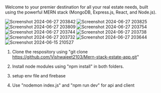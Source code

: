 Welcome to your premier destination for all your real estate needs, built using the powerful MERN stack 
(MongoDB, Express.js, React, and Node.js).




![Screenshot 2024-06-27 203842](https://github.com/Vishwajeet2103/Mern-stack-estate-app/assets/103527282/e64c055c-be32-47a4-bd8d-86ba29f3aaee)
![Screenshot 2024-06-27 203825](https://github.com/Vishwajeet2103/Mern-stack-estate-app/assets/103527282/6fe5a5d2-7772-46e7-9b0e-1128c8780f28)
![Screenshot 2024-06-27 203809](https://github.com/Vishwajeet2103/Mern-stack-estate-app/assets/103527282/d788de4e-97ab-49e3-b8e8-434b5d5075a9)
![Screenshot 2024-06-27 203754](https://github.com/Vishwajeet2103/Mern-stack-estate-app/assets/103527282/5477b9bc-5ba3-41e8-9cc5-a5388eb4e2c9)
![Screenshot 2024-06-27 203744](https://github.com/Vishwajeet2103/Mern-stack-estate-app/assets/103527282/29bc3f5a-010c-4b98-a02e-3e0632b99af7)
![Screenshot 2024-06-27 203738](https://github.com/Vishwajeet2103/Mern-stack-estate-app/assets/103527282/4d69b9f7-836b-42fb-a7b0-0ca49a53b47b)
![Screenshot 2024-06-27 203732](https://github.com/Vishwajeet2103/Mern-stack-estate-app/assets/103527282/d711a7b3-1ea0-4fc8-9cd3-f9d18e33ff3a)
![Screenshot 2024-06-27 203644](https://github.com/Vishwajeet2103/Mern-stack-estate-app/assets/103527282/43d0c6b8-97e8-4f44-927b-e5ac717ef0cc)
![Screenshot 2024-06-15 210527](https://github.com/Vishwajeet2103/Mern-stack-estate-app/assets/103527282/359150ca-a960-4aae-8ba4-67a27c990805)


1) Clone the respository using "git clone https://github.com/Vishwajeet2103/Mern-stack-estate-app.git"

2) Install node modules using "npm install" in both folders.
   
3) setup env file and firebase
  
4) Use "nodemon index.js" and "npm run dev" for api and client  
   




